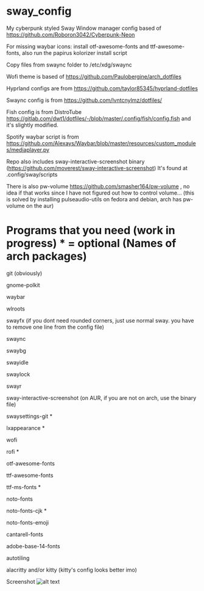 # sway_config

My cyberpunk styled Sway Window manager config based of https://github.com/Roboron3042/Cyberpunk-Neon

For missing waybar icons: install otf-awesome-fonts and ttf-awesome-fonts, also run the papirus kolorizer install script

Copy files from swaync folder to /etc/xdg/swaync

Wofi theme is based of https://github.com/Paulobergine/arch_dotfiles

Hyprland configs are from https://github.com/taylor85345/hyprland-dotfiles

Swaync config is from https://github.com/lvntcnylmz/dotfiles/

Fish config is from DistroTube https://gitlab.com/dwt1/dotfiles/-/blob/master/.config/fish/config.fish and it's slightly modified.

Spotify waybar script is from https://github.com/Alexays/Waybar/blob/master/resources/custom_modules/mediaplayer.py

Repo also includes sway-interactive-screenshot binary (https://github.com/moverest/sway-interactive-screenshot)
It's found at .config/sway/scripts

There is also pw-volume https://github.com/smasher164/pw-volume , no idea if that works since I have not figured out how to control volume... (this is solved by installing pulseaudio-utils on fedora and debian, arch has pw-volume on the aur)

# Programs that you need (work in progress) * = optional (Names of arch packages)



git (obviously)

gnome-polkit

waybar

wlroots

swayfx (if you dont need rounded corners, just use normal sway. you have to remove one line from the config file)

swaync 

swaybg

swayidle

swaylock

swayr

sway-interactive-screenshot (on AUR, if you are not on arch, use the binary file)

swaysettings-git *

lxappearance *

wofi

rofi *

otf-awesome-fonts

ttf-awesome-fonts

ttf-ms-fonts *

noto-fonts

noto-fonts-cjk *

noto-fonts-emoji

cantarell-fonts

adobe-base-14-fonts

autotiling

alacritty and/or kitty (kitty's config looks better imo)


Screenshot
![alt text](https://github.com/hamburgerghini1/garuda_dotfiles_2023/blob/main/screenshot_2023-04-24T19%3A15%3A33.png)
